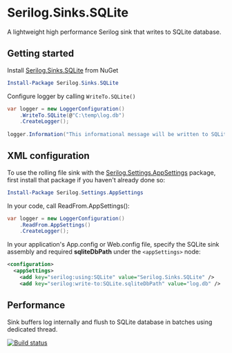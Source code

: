 # Serilog.Sinks.SQLite
A lightweight high performance Serilog sink that writes to SQLite database.

## Getting started
Install [Serilog.Sinks.SQLite](https://www.nuget.org/packages/Serilog.Sinks.SQLite) from NuGet

```PowerShell
Install-Package Serilog.Sinks.SQLite
```

Configure logger by calling `WriteTo.SQLite()`

```C#
var logger = new LoggerConfiguration()
    .WriteTo.SQLite(@"C:\temp\log.db")
    .CreateLogger();
    
logger.Information("This informational message will be written to SQLite database");
```

## XML <appSettings> configuration

To use the rolling file sink with the [Serilog.Settings.AppSettings](https://www.nuget.org/packages/Serilog.Settings.AppSettings) package, first install that package if you haven't already done so:

```PowerShell
Install-Package Serilog.Settings.AppSettings
```
In your code, call ReadFrom.AppSettings():

```C#
var logger = new LoggerConfiguration()
    .ReadFrom.AppSettings()
    .CreateLogger();
```
In your application's App.config or Web.config file, specify the SQLite sink assembly and required **sqliteDbPath** under the `<appSettings>` node:

```XML
<configuration>
  <appSettings>
    <add key="serilog:using:SQLite" value="Serilog.Sinks.SQLite" />
    <add key="serilog:write-to:SQLite.sqliteDbPath" value="log.db" />
```

## Performance
Sink buffers log internally and flush to SQLite database in batches using dedicated thread.

[![Build status](https://ci.appveyor.com/api/projects/status/nc8ql37klw2njd86/branch/master?svg=true)](https://ci.appveyor.com/project/SaleemMirza/serilog-sinks-sqlite/branch/master)
